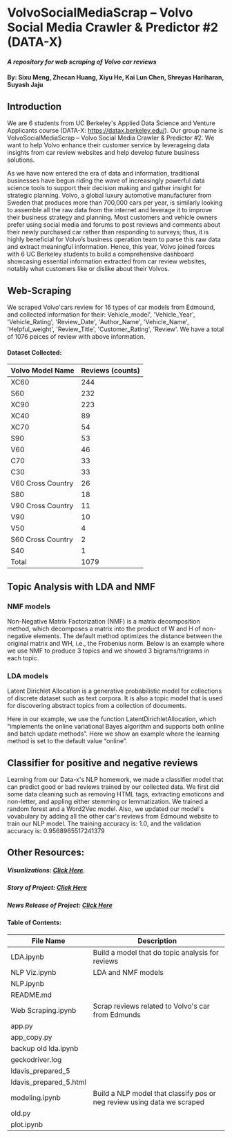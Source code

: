 # VolvoSocialMediaScrap – Volvo Social Media Crawler & Predictor #2 (DATA-X)
#### *A repository for web scraping of  Volvo car reviews* 

#### By: Sixu Meng, Zhecan Huang, Xiyu He, Kai Lun Chen, Shreyas Hariharan, Suyash Jaju

## Introduction
We are 6 students from UC Berkeley's Applied Data Science and Venture Applicants course (DATA-X: https://datax.berkeley.edu/). Our group name is VolvoSocialMediaScrap – Volvo Social Media Crawler & Predictor #2. We want to help Volvo enhance their customer service by leverageing data insights from car review websites and help develop future business solutions.

As we have now entered the era of data and information, traditional businesses have begun riding the wave of increasingly powerful data science tools to support their decision making and gather insight for strategic planning. Volvo, a global luxury automotive manufacturer from Sweden that produces more than 700,000 cars per year, is similarly looking to assemble all the raw data from the internet and leverage it to improve their business strategy and planning. Most customers and vehicle owners prefer using social media and forums to post reviews and comments about their newly purchased car rather than responding to surveys; thus, it is highly beneficial for Volvo’s business operation team to parse this raw data and extract meaningful information. Hence, this year, Volvo joined forces with 6 UC Berkeley students to build a comprehensive dashboard showcasing essential information extracted from car review websites, notably what customers like or dislike about their Volvos. 

## Web-Scraping 
We scraped Volvo'cars review for 16 types of car models from Edmound, and collected information for their: Vehicle_model', 'Vehicle_Year', 'Vehicle_Rating', 'Review_Date', 'Author_Name', 'Vehicle_Name', 'Helpful_weight', 'Review_Title', 'Customer_Rating', 'Review'. We have a total of 1076 peices of review with above information. 

#### Dataset Collected:
| Volvo Model Name | Reviews (counts) |
| --- | ----------- |
|XC60|244|
|S60|232|
|XC90|223|
|XC40|89|
|XC70|54|
|S90|53|
|V60|46|
|C70|33|
|C30|33|
|V60 Cross Country|26|
|S80|18|
|V90 Cross Country|11|
|V90|10|
|V50|4|
|S60 Cross Country|2|
|S40|1|
|Total|1079|

## Topic Analysis with LDA and NMF

### NMF models
Non-Negative Matrix Factorization (NMF) is a matrix decomposition method, which decomposes a matrix into the product of W and H of non-negative elements. The default method optimizes the distance between the original matrix and WH, i.e., the Frobenius norm. Below is an example where we use NMF to produce 3 topics and we showed 3 bigrams/trigrams in each topic.

### LDA models
Latent Dirichlet Allocation is a generative probabilistic model for collections of discrete dataset such as text corpora. It is also a topic model that is used for discovering abstract topics from a collection of documents.

Here in our example, we use the function LatentDirichletAllocation, which “implements the online variational Bayes algorithm and supports both online and batch update methods”. Here we show an example where the learning method is set to the default value “online”.

## Classifier for positive and negative reviews
Learning from our Data-x's NLP homework, we made a classifier model that can predict good or bad reviews trained by our collected data. We first did some data cleaning such as removing HTML tags, extracting emoticons and non-letter, and appling either stemming or lemmatization. We trained a random forest and a Word2Vec model. Also, we updated our model's vovabulary by adding all the other car's reviews from Edmound website to train our NLP model. The training accuracy is:  1.0, and the validation accuracy is:  0.9568965517241379


## Other Resources:

##### Visualizations: *[Click Here](https://smeng3.github.io/VolvoSocialMediaScrap/).*

##### Story of Project: *[Click Here](https://drive.google.com/file/d/1jNIdr0YYvRiAqAeUiLbnZIr0yQxRonUG/view?usp=sharing)*

##### News Release of Project: *[Click Here](https://docs.google.com/document/d/1__y8xFW6x_ceoO0J9vSxzERt0ygRiZAzwPgxR2AduFo/edit?usp=sharing)*



#### Table of Contents: 
| File Name | Description |
| --- | ----------- |
| LDA.ipynb | Build a model that do topic analysis for reviews |
| NLP Viz.ipynb | LDA and NMF models| 
| NLP.ipynb | | 
| README.md | | 
| Web Scraping.ipynb | Scrap reviews related to Volvo's car from Edmunds| 
| app.py | | 
| app_copy.py | | 
| backup old lda.ipynb | | 
| geckodriver.log | | 
| ldavis_prepared_5 | | 
| ldavis_prepared_5.html | | 
| modeling.ipynb | Build a NLP model that classify pos or neg review using data we scraped|
| old.py | | 
| plot.ipynb | | 




